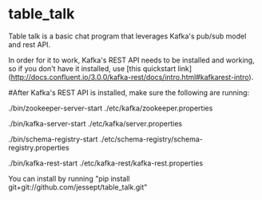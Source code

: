 # table_talk
Table talk is a basic chat program that leverages Kafka's pub/sub model and rest API.

In order for it to work, Kafka's REST API needs to be installed and working, so if you don't have it installed, use [this quickstart link] (http://docs.confluent.io/3.0.0/kafka-rest/docs/intro.html#kafkarest-intro).

#After Kafka's REST API is installed, make sure the following are running:

./bin/zookeeper-server-start ./etc/kafka/zookeeper.properties

./bin/kafka-server-start ./etc/kafka/server.properties

./bin/schema-registry-start ./etc/schema-registry/schema-registry.properties

./bin/kafka-rest-start ./etc/kafka-rest/kafka-rest.properties

You can install by running "pip install git+git://github.com/jessept/table_talk.git" 
